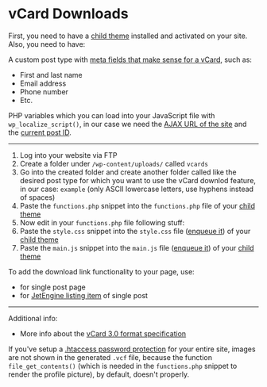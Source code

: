 # vCard Downloads

First, you need to have a [child theme](https://github.com/eBollow05/child-theme) installed and activated on your site. Also, you need to have:

A custom post type with [meta fields that make sense for a vCard](https://github.com/eBollow05/vcard-downloads/blob/main/functions.php#L19-L29), such as:

- First and last name
- Email address
- Phone number
- Etc.

PHP variables which you can load into your JavaScript file with `wp_localize_script()`, in our case we need the [AJAX URL of the site](https://github.com/eBollow05/child-theme/blob/main/functions.php#L21) and the [current post ID](https://github.com/eBollow05/child-theme/blob/main/functions.php#L22).

---

1. Log into your website via FTP
2. Create a folder under `/wp-content/uploads/` called `vcards`
3. Go into the created folder and create another folder called like the desired post type for which you want to use the vCard downlod feature, in our case: `example` (only ASCII lowercase letters, use hyphens instead of spaces)
4. Paste the `functions.php` snippet into the `functions.php` file of your [child theme](https://github.com/eBollow05/child-theme)
5. Now edit in your `functions.php` file following stuff:
7. Paste the `style.css` snippet into the `style.css` file ([enqueue it](https://github.com/eBollow05/child-theme/blob/main/functions.php#L13-L27)) of your [child theme](https://github.com/eBollow05/child-theme)
8. Paste the `main.js` snippet into the `main.js` file ([enqueue it](https://github.com/eBollow05/child-theme/blob/main/functions.php#L13-L27)) of your [child theme](https://github.com/eBollow05/child-theme)

To add the download link functionality to your page, use:

- for single post page
- for [JetEngine listing item](https://crocoblock.com/widgets/listing-grid/) of single post

---

Additional info:

- More info about the [vCard 3.0 format specification](https://www.evenx.com/vcard-3-0-format-specification)

If you've setup a [.htaccess password protection](https://github.com/eBollow05/.htaccess-password-protection) for your entire site, images are not shown in the generated `.vcf` file, because the function `file_get_contents()` (which is needed in the `functions.php` snippet to render the profile picture), by default, doesn't properly.
